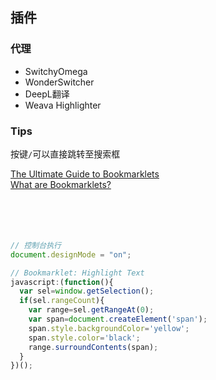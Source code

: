 ## 插件
### 代理
- SwitchyOmega
- WonderSwitcher
- DeepL翻译
- Weava Highlighter
### Tips
按键`/`可以直接跳转至搜索框


[The Ultimate Guide to Bookmarklets](https://www.bookmarkllama.com/blog/bookmarklets)  
[What are Bookmarklets?](https://www.freecodecamp.org/news/what-are-bookmarklets/)  
[]()  
[]()  
[]()  
[]()  
[]()  


```javascript
// 控制台执行
document.designMode = "on";

// Bookmarklet: Highlight Text
javascript:(function(){
  var sel=window.getSelection();
  if(sel.rangeCount){
    var range=sel.getRangeAt(0);
    var span=document.createElement('span');
    span.style.backgroundColor='yellow';
    span.style.color='black';
    range.surroundContents(span);
  }
})();


```